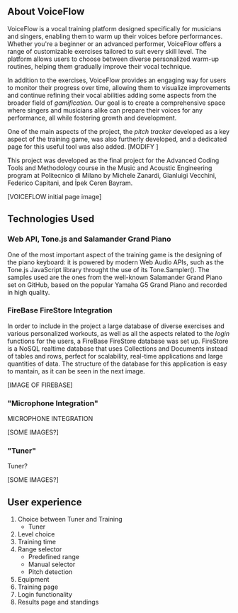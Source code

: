 
## About VoiceFlow

VoiceFlow is a vocal training platform designed specifically for musicians and singers, enabling them to warm up their voices before performances. Whether you're a beginner or an advanced performer, VoiceFlow offers a range of customizable exercises tailored to suit every skill level. The platform allows users to choose between diverse personalized warm-up routines, helping them gradually improve their vocal technique.

In addition to the exercises, VoiceFlow provides an engaging way for users to monitor their progress over time, allowing them to visualize improvements and continue refining their vocal abilities adding some aspects from the broader field of _gamification_. Our goal is to create a comprehensive space where singers and musicians alike can prepare their voices for any performance, all while fostering growth and development.

One of the main aspects of the project, the _pitch tracker_ developed as a key aspect of the training game, was also furtherly developed, and a dedicated page for this useful tool was also added. [MODIFY ]

This project was developed as the final project for the Advanced Coding Tools and Methodology course in the Music and Acoustic Engineering program at Politecnico di Milano by Michele Zanardi, Gianluigi Vecchini, Federico Capitani, and İpek Ceren Bayram.

[VOICEFLOW initial page image]

## Technologies Used

### Web API, Tone.js and Salamander Grand Piano

One of the most important aspect of the training game is the designing of the piano keyboard: it is powered by modern Web Audio APIs, such as the Tone.js JavaScript library throught the use of its Tone.Sampler(). The samples used are the ones from the well-known Salamander Grand Piano set on GitHub, based on the popular Yamaha G5 Grand Piano and recorded in high quality.

### FireBase FireStore Integration

In order to include in the project a large database of diverse exercises and various personalized workouts, as well as all the aspects related to the _login_ functions for the users, a FireBase FireStore database was set up. FireStore is a NoSQL realtime database that uses Collections and Documents instead of tables and rows, perfect for scalability, real-time applications and large quantities of data. The structure of the database for this application is easy to mantain, as it can be seen in the next image.

[IMAGE OF FIREBASE]

### "Microphone Integration"

MICROPHONE INTEGRATION

[SOME IMAGES?]

### "Tuner"

Tuner?

[SOME IMAGES?]

## User experience

1. Choice between Tuner and Training
    * Tuner
2. Level choice
3. Training time
4. Range selector
    * Predefined range
    * Manual selector
    * Pitch detection
5. Equipment
6. Training page
7. Login functionality
8. Results page and standings
